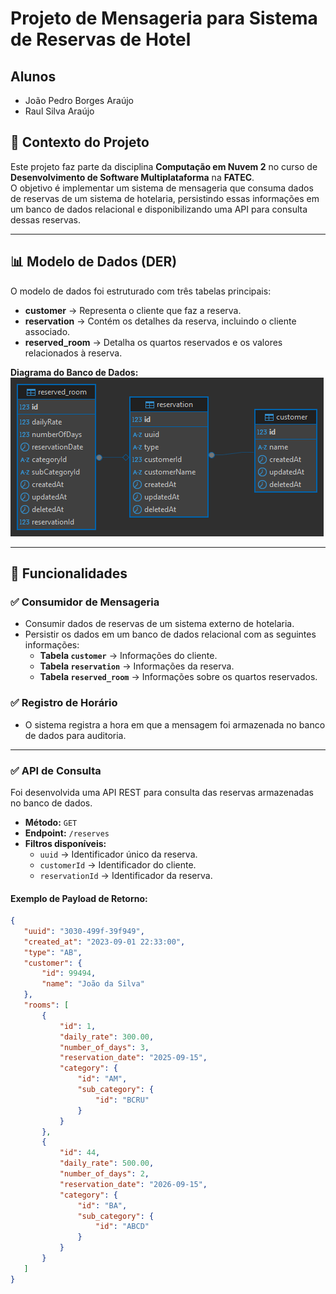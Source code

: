 # Projeto de Mensageria para Sistema de Reservas de Hotel

## Alunos
 - João Pedro Borges Araújo
 - Raul Silva Araújo

## 📌 **Contexto do Projeto**
Este projeto faz parte da disciplina **Computação em Nuvem 2** no curso de **Desenvolvimento de Software Multiplataforma** na **FATEC**.  
O objetivo é implementar um sistema de mensageria que consuma dados de reservas de um sistema de hotelaria, persistindo essas informações em um banco de dados relacional e disponibilizando uma API para consulta dessas reservas.

---

## 📊 **Modelo de Dados (DER)**
O modelo de dados foi estruturado com três tabelas principais:

- **customer** → Representa o cliente que faz a reserva.
- **reservation** → Contém os detalhes da reserva, incluindo o cliente associado.
- **reserved_room** → Detalha os quartos reservados e os valores relacionados à reserva.

**Diagrama do Banco de Dados:**  
![Diagrama ER](./DER.png)

---

## 🚀 **Funcionalidades**
### ✅ **Consumidor de Mensageria**
- Consumir dados de reservas de um sistema externo de hotelaria.
- Persistir os dados em um banco de dados relacional com as seguintes informações:
  - **Tabela `customer`** → Informações do cliente.
  - **Tabela `reservation`** → Informações da reserva.
  - **Tabela `reserved_room`** → Informações sobre os quartos reservados.

### ✅ **Registro de Horário**
- O sistema registra a hora em que a mensagem foi armazenada no banco de dados para auditoria.

---

### ✅ **API de Consulta**
Foi desenvolvida uma API REST para consulta das reservas armazenadas no banco de dados.

- **Método:** `GET`
- **Endpoint:** `/reserves`
- **Filtros disponíveis:**
  - `uuid` → Identificador único da reserva.
  - `customerId` → Identificador do cliente.
  - `reservationId` → Identificador da reserva.
  
#### **Exemplo de Payload de Retorno:**
```json
{
   "uuid": "3030-499f-39f949",
   "created_at": "2023-09-01 22:33:00",
   "type": "AB",
   "customer": {
       "id": 99494,
       "name": "João da Silva"
   },
   "rooms": [
       {
           "id": 1,
           "daily_rate": 300.00,
           "number_of_days": 3,
           "reservation_date": "2025-09-15",
           "category": {
               "id": "AM",
               "sub_category": {
                   "id": "BCRU"
               }
           }
       },
       {
           "id": 44,
           "daily_rate": 500.00,
           "number_of_days": 2,
           "reservation_date": "2026-09-15",
           "category": {
               "id": "BA",
               "sub_category": {
                   "id": "ABCD"
               }
           }
       }
   ]
}
